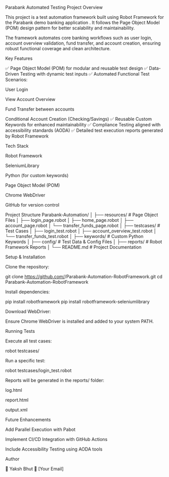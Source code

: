 Parabank Automated Testing Project
Overview

This project is a test automation framework built using Robot Framework for the Parabank demo banking application
. It follows the Page Object Model (POM) design pattern for better scalability and maintainability.

The framework automates core banking workflows such as user login, account overview validation, fund transfer, and account creation, ensuring robust functional coverage and clean architecture.

Key Features

✅ Page Object Model (POM) for modular and reusable test design
✅ Data-Driven Testing with dynamic test inputs
✅ Automated Functional Test Scenarios:

User Login

View Account Overview

Fund Transfer between accounts

Conditional Account Creation (Checking/Savings)
✅ Reusable Custom Keywords for enhanced maintainability
✅ Compliance Testing aligned with accessibility standards (AODA)
✅ Detailed test execution reports generated by Robot Framework

Tech Stack

Robot Framework

SeleniumLibrary

Python (for custom keywords)

Page Object Model (POM)

Chrome WebDriver

GitHub for version control

Project Structure
Parabank-Automation/
│
├── resources/              # Page Object Files
│   ├── login_page.robot
│   ├── home_page.robot
│   ├── account_page.robot
│   └── transfer_funds_page.robot
│
├── testcases/              # Test Cases
│   ├── login_test.robot
│   ├── account_overview_test.robot
│   └── transfer_funds_test.robot
│
├── keywords/               # Custom Python Keywords
│
├── config/                 # Test Data & Config Files
│
├── reports/                # Robot Framework Reports
│
└── README.md               # Project Documentation

Setup & Installation

Clone the repository:

git clone https://github.com/<your-username>/Parabank-Automation-RobotFramework.git
cd Parabank-Automation-RobotFramework


Install dependencies:

pip install robotframework
pip install robotframework-seleniumlibrary


Download WebDriver:

Ensure Chrome WebDriver is installed and added to your system PATH.

Running Tests

Execute all test cases:

robot testcases/


Run a specific test:

robot testcases/login_test.robot


Reports will be generated in the reports/ folder:

log.html

report.html

output.xml

Future Enhancements

Add Parallel Execution with Pabot

Implement CI/CD Integration with GitHub Actions

Include Accessibility Testing using AODA tools

Author

👤 Yaksh Bhut
📧 [Your Email]